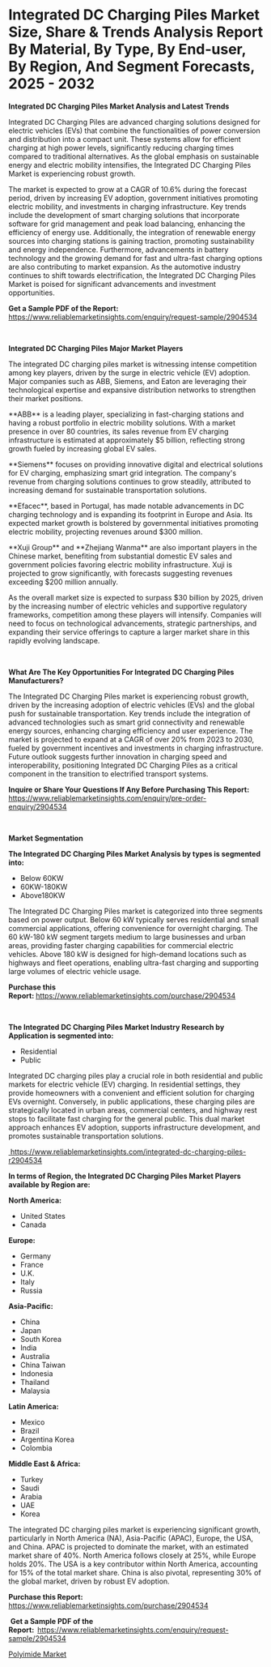 <p><h1>Integrated DC Charging Piles Market Size, Share & Trends Analysis Report By Material, By Type, By End-user, By Region, And Segment Forecasts, 2025 - 2032</h1></p><p><strong>Integrated DC Charging Piles Market Analysis and Latest Trends</strong></p>
<p><p>Integrated DC Charging Piles are advanced charging solutions designed for electric vehicles (EVs) that combine the functionalities of power conversion and distribution into a compact unit. These systems allow for efficient charging at high power levels, significantly reducing charging times compared to traditional alternatives. As the global emphasis on sustainable energy and electric mobility intensifies, the Integrated DC Charging Piles Market is experiencing robust growth.</p><p>The market is expected to grow at a CAGR of 10.6% during the forecast period, driven by increasing EV adoption, government initiatives promoting electric mobility, and investments in charging infrastructure. Key trends include the development of smart charging solutions that incorporate software for grid management and peak load balancing, enhancing the efficiency of energy use. Additionally, the integration of renewable energy sources into charging stations is gaining traction, promoting sustainability and energy independence. Furthermore, advancements in battery technology and the growing demand for fast and ultra-fast charging options are also contributing to market expansion. As the automotive industry continues to shift towards electrification, the Integrated DC Charging Piles Market is poised for significant advancements and investment opportunities.</p></p>
<p><strong>Get a Sample PDF of the Report:&nbsp;</strong> <a href="https://www.reliablemarketinsights.com/enquiry/request-sample/2904534?utm_campaign=3264&utm_medium=2&utm_source=Github&utm_content=ia&utm_term=12032025&utm_id=integrated-dc-charging-piles">https://www.reliablemarketinsights.com/enquiry/request-sample/2904534</a></p>
<p>&nbsp;</p>
<p><strong>Integrated DC Charging Piles Major Market Players</strong></p>
<p><p>The integrated DC charging piles market is witnessing intense competition among key players, driven by the surge in electric vehicle (EV) adoption. Major companies such as ABB, Siemens, and Eaton are leveraging their technological expertise and expansive distribution networks to strengthen their market positions. </p><p>**ABB** is a leading player, specializing in fast-charging stations and having a robust portfolio in electric mobility solutions. With a market presence in over 80 countries, its sales revenue from EV charging infrastructure is estimated at approximately $5 billion, reflecting strong growth fueled by increasing global EV sales.</p><p>**Siemens** focuses on providing innovative digital and electrical solutions for EV charging, emphasizing smart grid integration. The company's revenue from charging solutions continues to grow steadily, attributed to increasing demand for sustainable transportation solutions.</p><p>**Efacec**, based in Portugal, has made notable advancements in DC charging technology and is expanding its footprint in Europe and Asia. Its expected market growth is bolstered by governmental initiatives promoting electric mobility, projecting revenues around $300 million.</p><p>**Xuji Group** and **Zhejiang Wanma** are also important players in the Chinese market, benefiting from substantial domestic EV sales and government policies favoring electric mobility infrastructure. Xuji is projected to grow significantly, with forecasts suggesting revenues exceeding $200 million annually.</p><p>As the overall market size is expected to surpass $30 billion by 2025, driven by the increasing number of electric vehicles and supportive regulatory frameworks, competition among these players will intensify. Companies will need to focus on technological advancements, strategic partnerships, and expanding their service offerings to capture a larger market share in this rapidly evolving landscape.</p></p>
<p>&nbsp;</p>
<p><strong>What Are The Key Opportunities For Integrated DC Charging Piles Manufacturers?</strong></p>
<p><p>The Integrated DC Charging Piles market is experiencing robust growth, driven by the increasing adoption of electric vehicles (EVs) and the global push for sustainable transportation. Key trends include the integration of advanced technologies such as smart grid connectivity and renewable energy sources, enhancing charging efficiency and user experience. The market is projected to expand at a CAGR of over 20% from 2023 to 2030, fueled by government incentives and investments in charging infrastructure. Future outlook suggests further innovation in charging speed and interoperability, positioning Integrated DC Charging Piles as a critical component in the transition to electrified transport systems.</p></p>
<p><strong>Inquire or Share Your Questions If Any Before Purchasing This Report:</strong> <a href="https://www.reliablemarketinsights.com/enquiry/pre-order-enquiry/2904534?utm_campaign=3264&utm_medium=2&utm_source=Github&utm_content=ia&utm_term=12032025&utm_id=integrated-dc-charging-piles">https://www.reliablemarketinsights.com/enquiry/pre-order-enquiry/2904534</a></p>
<p>&nbsp;</p>
<p><strong>Market Segmentation</strong></p>
<p><strong>The Integrated DC Charging Piles Market Analysis by types is segmented into:</strong></p>
<p><ul><li>Below 60KW</li><li>60KW-180KW</li><li>Above180KW</li></ul></p>
<p><p>The Integrated DC Charging Piles market is categorized into three segments based on power output. Below 60 kW typically serves residential and small commercial applications, offering convenience for overnight charging. The 60 kW-180 kW segment targets medium to large businesses and urban areas, providing faster charging capabilities for commercial electric vehicles. Above 180 kW is designed for high-demand locations such as highways and fleet operations, enabling ultra-fast charging and supporting large volumes of electric vehicle usage.</p></p>
<p><strong>Purchase this Report:&nbsp;</strong><a href="https://www.reliablemarketinsights.com/purchase/2904534?utm_campaign=3264&utm_medium=2&utm_source=Github&utm_content=ia&utm_term=12032025&utm_id=integrated-dc-charging-piles">https://www.reliablemarketinsights.com/purchase/2904534</a></p>
<p>&nbsp;</p>
<p><strong>The Integrated DC Charging Piles Market Industry Research by Application is segmented into:</strong></p>
<p><ul><li>Residential</li><li>Public</li></ul></p>
<p><p>Integrated DC charging piles play a crucial role in both residential and public markets for electric vehicle (EV) charging. In residential settings, they provide homeowners with a convenient and efficient solution for charging EVs overnight. Conversely, in public applications, these charging piles are strategically located in urban areas, commercial centers, and highway rest stops to facilitate fast charging for the general public. This dual market approach enhances EV adoption, supports infrastructure development, and promotes sustainable transportation solutions.</p></p>
<p><a href="https://www.reliablemarketinsights.com/integrated-dc-charging-piles-r2904534?utm_campaign=3264&utm_medium=2&utm_source=Github&utm_content=ia&utm_term=12032025&utm_id=integrated-dc-charging-piles">&nbsp;https://www.reliablemarketinsights.com/integrated-dc-charging-piles-r2904534</a></p>
<p><strong>In terms of Region, the Integrated DC Charging Piles Market Players available by Region are:</strong></p>
<p>
    <p> <strong> North America: </strong>
        <ul>
            <li>United States</li>
            <li>Canada</li>
        </ul>
        </p> 
    <p> <strong> Europe: </strong>
        <ul>
            <li>Germany</li>
            <li>France</li>
            <li>U.K.</li>
            <li>Italy</li>
            <li>Russia</li>
        </ul>
        </p> 
    <p> <strong> Asia-Pacific: </strong>
        <ul>
            <li>China</li>
            <li>Japan</li>
            <li>South Korea</li>
            <li>India</li>
            <li>Australia</li>
            <li>China Taiwan</li>
            <li>Indonesia</li>
            <li>Thailand</li>
            <li>Malaysia</li>
        </ul>
        </p> 
    <p> <strong> Latin America: </strong>
        <ul>
            <li>Mexico</li>
            <li>Brazil</li>
            <li>Argentina Korea</li>
            <li>Colombia</li>
        </ul>
        </p> 
    <p> <strong> Middle East & Africa: </strong>
        <ul>
            <li>Turkey</li>
            <li>Saudi</li>
            <li>Arabia</li>
            <li>UAE</li>
            <li>Korea</li>
        </ul>
    </p>
    </p>
<p><p>The integrated DC charging piles market is experiencing significant growth, particularly in North America (NA), Asia-Pacific (APAC), Europe, the USA, and China. APAC is projected to dominate the market, with an estimated market share of 40%. North America follows closely at 25%, while Europe holds 20%. The USA is a key contributor within North America, accounting for 15% of the total market share. China is also pivotal, representing 30% of the global market, driven by robust EV adoption.</p></p>
<p><strong>Purchase this Report: </strong><a href="https://www.reliablemarketinsights.com/purchase/2904534?utm_campaign=3264&utm_medium=2&utm_source=Github&utm_content=ia&utm_term=12032025&utm_id=integrated-dc-charging-piles">https://www.reliablemarketinsights.com/purchase/2904534</a></p>
<p>&nbsp;<strong>Get a Sample PDF of the Report:&nbsp;&nbsp;</strong><a href="https://www.reliablemarketinsights.com/enquiry/request-sample/2904534?utm_campaign=3264&utm_medium=2&utm_source=Github&utm_content=ia&utm_term=12032025&utm_id=integrated-dc-charging-piles">https://www.reliablemarketinsights.com/enquiry/request-sample/2904534</a></p>
<p><strong></strong></p>
<p><p><a href="https://github.com/godutetraeva/Market-Research-Report-List-1/blob/main/polyimide-market.md?utm_campaign=3264&utm_medium=2&utm_source=Github&utm_content=ia&utm_term=12032025&utm_id=integrated-dc-charging-piles">Polyimide Market</a></p></p>